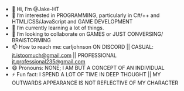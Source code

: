 - 👋 Hi, I’m @Jake-HT
- 👀 I’m interested in PROGRAMMING, particularly in C#/++ and HTML/CSS/JavaScript and GAME DEVELOPMENT
- 🌱 I’m currently learning a lot of things.
- 💞️ I’m looking to collaborate on GAMES or JUST CONVERSING/ BRAISTORMING
- 📫 How to reach me: carljohnson ON DISCORD || CASUAL: jt.istoomuch@gmail.com || PROFESSIONAL jt.professional235@gmail.com
- 😄 Pronouns: NONE; I AM BUT A CONCEPT OF AN INDIVIDUAL
- ⚡ Fun fact: I SPEND A LOT OF TIME IN DEEP THOUGHT || MY OUTWARDS APPEARANCE IS NOT REFLECTIVE OF MY CHARACTER

<!---
Jake-HT/Jake-HT is a ✨ special ✨ repository because its `README.md` (this file) appears on your GitHub profile.
You can click the Preview link to take a look at your changes.
--->
